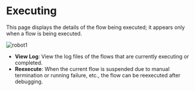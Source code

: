 # Executing

This page displays the details of the flow being executed; it appears only when a flow is being executed.

![robot1](https://docimages.blob.core.chinacloudapi.cn/images/Robot/English/runninglog20210224.png)

- **View Log**: View the log files of the flows that are currently executing or completed.
- **Reexecute**: When the current flow is suspended due to manual termination or running failure, etc., the flow can be reexecuted after debugging.